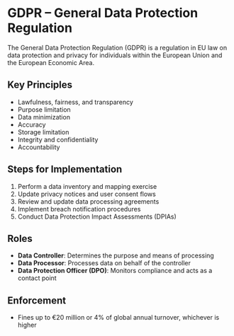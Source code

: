 # GDPR – General Data Protection Regulation

The General Data Protection Regulation (GDPR) is a regulation in EU law on data protection and privacy for individuals within the European Union and the European Economic Area.

## Key Principles
- Lawfulness, fairness, and transparency
- Purpose limitation
- Data minimization
- Accuracy
- Storage limitation
- Integrity and confidentiality
- Accountability

## Steps for Implementation
1. Perform a data inventory and mapping exercise
2. Update privacy notices and user consent flows
3. Review and update data processing agreements
4. Implement breach notification procedures
5. Conduct Data Protection Impact Assessments (DPIAs)

## Roles
- **Data Controller**: Determines the purpose and means of processing
- **Data Processor**: Processes data on behalf of the controller
- **Data Protection Officer (DPO)**: Monitors compliance and acts as a contact point

## Enforcement
- Fines up to €20 million or 4% of global annual turnover, whichever is higher

